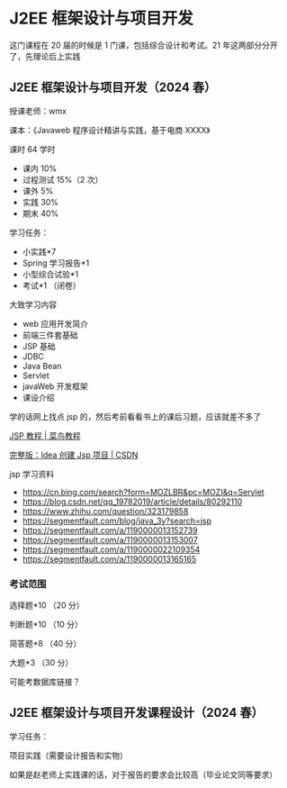 # J2EE 框架设计与项目开发

这门课程在 20 届的时候是 1 门课，包括综合设计和考试。21 年这两部分分开了，先理论后上实践

## J2EE 框架设计与项目开发（2024 春）

授课老师：wmx

课本：《Javaweb 程序设计精讲与实践，基于电商 XXXX》

课时 64 学时

- 课内 10%
- 过程测试 15%（2 次）
- 课外 5%
- 实践 30%
- 期末 40%

学习任务：

- 小实践\*7
- Spring 学习报告\*1
- 小型综合试验\*1
- 考试\*1 （闭卷）

大致学习内容

- web 应用开发简介
- 前端三件套基础
- JSP 基础
- JDBC
- Java Bean
- Servlet
- javaWeb 开发框架
- 课设介绍

学的话网上找点 jsp 的，然后考前看看书上的课后习题，应该就差不多了

[JSP 教程 | 菜鸟教程](https://www.runoob.com/jsp/jsp-tutorial.html)

[完整版：Idea 创建 Jsp 项目 | CSDN](https://blog.csdn.net/m0_67929407/article/details/130121585)

jsp 学习资料

- https://cn.bing.com/search?form=MOZLBR&pc=MOZI&q=Servlet
- https://blog.csdn.net/qq_19782019/article/details/80292110
- https://www.zhihu.com/question/323179858
- https://segmentfault.com/blog/java_3y?search=jsp
- https://segmentfault.com/a/1190000013152739
- https://segmentfault.com/a/1190000013153007
- https://segmentfault.com/a/1190000022109354
- https://segmentfault.com/a/1190000013165165

### 考试范围

选择题\*10 （20 分）

判断题\*10 （10 分）

简答题\*8 （40 分）

大题\*3 （30 分）

可能考数据库链接？

## J2EE 框架设计与项目开发课程设计（2024 春）

学习任务：

项目实践（需要设计报告和实物）

如果是赵老师上实践课的话，对于报告的要求会比较高（毕业论文同等要求）
